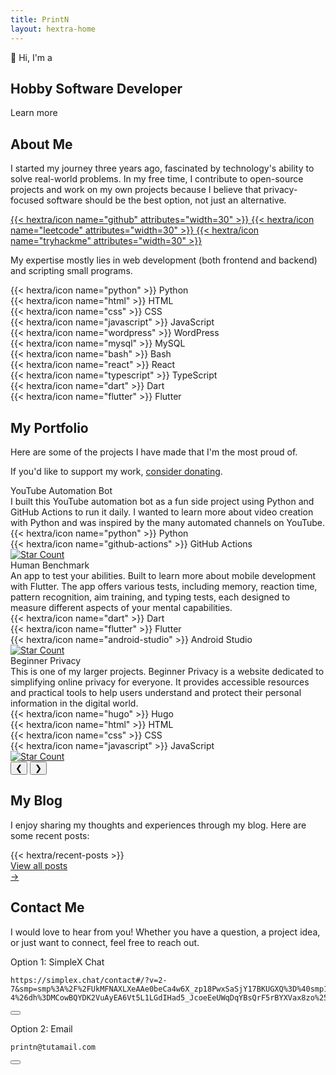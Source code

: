 ```yaml
---
title: PrintN
layout: hextra-home
---
```

<div class="nav-dots">
    <div class="nav-dot active" data-title="Home" data-target="home"></div>
    <div class="nav-dot" data-title="About" data-target="about"></div>
    <div class="nav-dot" data-title="Portfolio" data-target="portfolio"></div>
    <div class="nav-dot" data-title="Blog" data-target="blog"></div>
    <div class="nav-dot" data-title="Contact" data-target="contact"></div>
</div>

<section id="home">
    <div class="-hx-mt-20">
        <div class="hx-font-semibold hero-intro-text">👋 Hi, I'm a</div>
        <div class="rotating-text-wrapper hx-font-semibold">
            <h2 id="rotating-text">Hobby Software Developer</h2>
        </div>
    </div>
    <div onclick="learnMore();" class="learn-more-btn bounce">
        Learn more
    </div>
</section>

<section id="about">
    <div class="hx-container hx-text-center">
        <h2 class="hx-text-4xl hx-font-bold hx-mb-4">About Me</h2>
        <p class="hx-text-lg">
            I started my journey three years ago, fascinated by technology's ability to solve real-world problems. In my free time, I contribute to open-source projects and work on my own projects because I believe that privacy-focused software should be the best option, not just an alternative.
        </p>
        <div class="social-media hx-flex hx-flex-wrap hx-justify-center hx-gap-4 hx-my-1.5">
            <a href="https://github.com/PrintN" title="GitHub" target="_blank" rel="noopener noreferrer" class="hx-text-black dark:hx-text-white">
            {{< hextra/icon name="github" attributes="width=30" >}}
            </a>
            <a href="https://leetcode.com/PrintN" title="LeetCode" target="_blank" rel="noopener noreferrer" class="hx-text-black dark:hx-text-white">
            {{< hextra/icon name="leetcode" attributes="width=30" >}}
            </a>
            <a href="https://tryhackme.com/p/PrintN" title="TryHackMe" target="_blank" rel="noopener noreferrer" class="hx-text-black dark:hx-text-white">
            {{< hextra/icon name="tryhackme" attributes="width=30" >}}
            </a>
        </div>
        <p class="hx-text-lg">
            My expertise mostly lies in web development (both frontend and backend) and scripting small programs.
        </p>
        <div class="tech-icons hx-mt-2">
            <div class="icon-container">
                {{< hextra/icon name="python" >}}
                <span class="tooltip">Python</span>
            </div>
            <div class="icon-container">
                {{< hextra/icon name="html" >}}
                <span class="tooltip">HTML</span>
            </div>
            <div class="icon-container">
                {{< hextra/icon name="css" >}}
                <span class="tooltip">CSS</span>
            </div>
            <div class="icon-container">
                {{< hextra/icon name="javascript" >}}
                <span class="tooltip">JavaScript</span>
            </div>
            <div class="icon-container">
                {{< hextra/icon name="wordpress" >}}
                <span class="tooltip">WordPress</span>
            </div>
            <div class="icon-container">
                {{< hextra/icon name="mysql" >}}
                <span class="tooltip">MySQL</span>
            </div>
            <div class="icon-container">
                {{< hextra/icon name="bash" >}}
                <span class="tooltip">Bash</span>
            </div>
            <div class="icon-container">
                {{< hextra/icon name="react" >}}
                <span class="tooltip">React</span>
            </div>
            <div class="icon-container">
                {{< hextra/icon name="typescript" >}}
                <span class="tooltip">TypeScript</span>
            </div>
            <div class="icon-container">
                {{< hextra/icon name="dart" >}}
                <span class="tooltip">Dart</span>
            </div>
            <div class="icon-container">
                {{< hextra/icon name="flutter" >}}
                <span class="tooltip">Flutter</span>
            </div>
        </div>
    </div>
</section>

<section id="portfolio" class="portfolio-carousel">
    <div class="hx-container hx-text-center">
        <h2 class="hx-text-4xl hx-font-bold hx-mb-4">My Portfolio</h2>
        <p class="hx-text-lg hx-mb-6">
            Here are some of the projects I have made that I'm the most proud of.
        </p>
        <p class="hx-text-lg hx-mb-6">
            If you'd like to support my work, <a href="/donate">consider donating</a>.
        </p>
        <div class="carousel">
            <div class="slides">
                <div class="slide active">
                    <div class="hx-list-disc hx-pl-5">
                        <span class="hx-text-2xl hx-font-bold">YouTube Automation Bot</span>
                        <br>
                        <span class="hx-mb-2">I built this YouTube automation bot as a fun side project using Python and GitHub Actions to run it daily. I wanted to learn more about video creation with Python and was inspired by the many automated channels on YouTube.</span>
                        <div class="tech-icons hx-mt-2">
                            <div class="icon-container">
                                {{< hextra/icon name="python" >}}
                                <span class="tooltip">Python</span>
                            </div>
                            <div class="icon-container">
                                {{< hextra/icon name="github-actions" >}}
                                <span class="tooltip">GitHub Actions</span>
                            </div>
                        </div>
                        <a href="https://github.com/PrintN/Youtube-Automation-Bot" target="_blank"><img src="https://img.shields.io/github/stars/PrintN/Youtube-Automation-Bot?style=social" alt="Star Count"></a>
                    </div>
                </div>
                <div class="slide">
                    <div class="hx-list-disc hx-pl-5">
                        <span class="hx-text-2xl hx-font-bold">Human Benchmark</span>
                        <br>
                        <span class="hx-mb-2">An app to test your abilities. Built to learn more about mobile development with Flutter. The app offers various tests, including memory, reaction time, pattern recognition, aim training, and typing tests, each designed to measure different aspects of your mental capabilities.</span>
                        <div class="tech-icons hx-mt-2">
                            <div class="icon-container">
                                {{< hextra/icon name="dart" >}}
                                <span class="tooltip">Dart</span>
                            </div>
                            <div class="icon-container">
                                {{< hextra/icon name="flutter" >}}
                                <span class="tooltip">Flutter</span>
                            </div>
                            <div class="icon-container">
                                {{< hextra/icon name="android-studio" >}}
                                <span class="tooltip">Android Studio</span>
                            </div>
                        </div>
                        <a href="https://github.com/PrintN/Human-Benchmark" target="_blank"><img src="https://img.shields.io/github/stars/PrintN/Human-Benchmark?style=social" alt="Star Count"></a>
                    </div>
                </div>
                <div class="slide">
                    <div class="hx-list-disc hx-pl-5">
                        <span class="hx-text-2xl hx-font-bold">Beginner Privacy</span>
                        <br>
                        <span class="hx-mb-2">This is one of my larger projects. Beginner Privacy is a website dedicated to simplifying online privacy for everyone. It provides accessible resources and practical tools to help users understand and protect their personal information in the digital world.</span>
                        <div class="tech-icons hx-mt-2">
                            <div class="icon-container">
                                {{< hextra/icon name="hugo" >}}
                                <span class="tooltip">Hugo</span>
                            </div>
                            <div class="icon-container">
                                {{< hextra/icon name="html" >}}
                                <span class="tooltip">HTML</span>
                            </div>
                            <div class="icon-container">
                                {{< hextra/icon name="css" >}}
                                <span class="tooltip">CSS</span>
                            </div>
                            <div class="icon-container">
                                {{< hextra/icon name="javascript" >}}
                                <span class="tooltip">JavaScript</span>
                            </div>
                        </div>
                        <a href="https://github.com/BeginnerPrivacy/beginnerprivacy.github.io" target="_blank"><img src="https://img.shields.io/github/stars/BeginnerPrivacy/beginnerprivacy.github.io?style=social" alt="Star Count"></a>
                    </div>
                </div>
            </div>
            <div class="indicators">
                <div class="indicator active" aria-label="Go to slide 1"></div>
                <div class="indicator" aria-label="Go to slide 2"></div>
                <div class="indicator" aria-label="Go to slide 3"></div>
            </div>
        </div>
        <button class="carousel-button prev" aria-label="Previous slide">&#10094;</button>
        <button class="carousel-button next" aria-label="Next slide">&#10095;</button>
    </div>
</section>

<section id="blog">
    <div class="hx-container hx-text-center">
        <h2 class="hx-text-4xl hx-font-bold hx-mb-4">My Blog</h2>
        <p class="hx-text-lg hx-mb-6">
            I enjoy sharing my thoughts and experiences through my blog. Here are some recent posts:
        </p>
        <div class="hx-list-disc hx-pl-5 hx-mb-2 hx-inline-flex hx-flex-wrap hx-justify-center">
            {{< hextra/recent-posts >}}
            <a href="/blog" class="hx-text-primary-600 hover:hx-text-primary-800"><div class="blog-post-card">View all posts<br><div class="blog-arrow">&rarr;</div></div></a>
        </div>
    </div>
</section>

<section id="contact">
    <div class="hx-container hx-text-center">
        <h2 class="hx-text-4xl hx-font-bold hx-mb-4">Contact Me</h2>
        <p class="hx-text-lg hx-mb-6">
            I would love to hear from you! Whether you have a question, a project idea, or just want to connect, feel free to reach out.
        </p>
        <p>Option 1: SimpleX Chat</p>
        <div class="hextra-code-block hx-relative hx-m-0-auto hx-max-w-60vw hx-group/code">
            <div>
                <div class="highlight">
                    <pre tabindex="0" class="chroma"><code class="language-bash" data-lang="bash">https://simplex.chat/contact#/?v=2-7&smp=smp%3A%2F%2FUkMFNAXLXeAAe0beCa4w6X_zp18PwxSaSjY17BKUGXQ%3D%40smp12.simplex.im%2Fpp0TKpGjO4zqj42t8H2Mgxkm9J3zgure%23%2F%3Fv%3D1-4%26dh%3DMCowBQYDK2VuAyEA6Vt5L1LGdIHad5_JcoeEeUWqDqYBsQrF5rBYXVax8zo%253D%26q%3Dc%26srv%3Die42b5weq7zdkghocs3mgxdjeuycheeqqmksntj57rmejagmg4eor5yd.onion</code></pre>
                </div>
            </div>
            <div class="hextra-code-copy-btn-container hx-opacity-0 hx-transition group-hover/code:hx-opacity-100 hx-flex hx-gap-1 hx-absolute hx-m-[11px] hx-right-0 hx-top-0"><button class="hextra-code-copy-btn hx-group/copybtn hx-transition-all active:hx-opacity-50 hx-bg-primary-700/5 hx-border hx-border-black/5 hx-text-gray-600 hover:hx-text-gray-900 hx-rounded-md hx-p-1.5 dark:hx-bg-primary-300/10 dark:hx-border-white/10 dark:hx-text-gray-400 dark:hover:hx-text-gray-50" title="Copy code"><div class="copy-icon group-[.copied]/copybtn:hx-hidden hx-pointer-events-none hx-h-4 hx-w-4"></div><div class="success-icon hx-hidden group-[.copied]/copybtn:hx-block hx-pointer-events-none hx-h-4 hx-w-4"></div></button></div>
        </div>
        <p>Option 2: Email</p>
        <div class="hextra-code-block hx-relative hx-m-0-auto hx-max-w-60vw hx-group/code">
            <div>
                <div class="highlight">
                    <pre tabindex="0" class="chroma"><code class="language-bash" data-lang="bash">printn@tutamail.com</code></pre>
                </div>
            </div>
            <div class="hextra-code-copy-btn-container hx-opacity-0 hx-transition group-hover/code:hx-opacity-100 hx-flex hx-gap-1 hx-absolute hx-m-[11px] hx-right-0 hx-top-0"><button class="hextra-code-copy-btn hx-group/copybtn hx-transition-all active:hx-opacity-50 hx-bg-primary-700/5 hx-border hx-border-black/5 hx-text-gray-600 hover:hx-text-gray-900 hx-rounded-md hx-p-1.5 dark:hx-bg-primary-300/10 dark:hx-border-white/10 dark:hx-text-gray-400 dark:hover:hx-text-gray-50" title="Copy code"><div class="copy-icon group-[.copied]/copybtn:hx-hidden hx-pointer-events-none hx-h-4 hx-w-4"></div><div class="success-icon hx-hidden group-[.copied]/copybtn:hx-block hx-pointer-events-none hx-h-4 hx-w-4"></div></button></div>
        </div>
    </div>
</section>